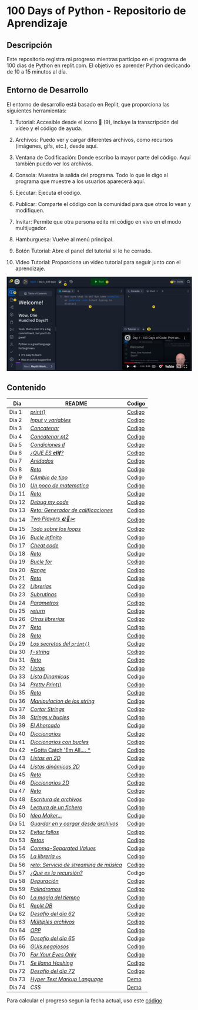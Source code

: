 # 100 Days of Python - Repositorio de Aprendizaje
## Descripción
Este repositorio registra mi progreso mientras participo en el programa de 100 días de Python en replit.com. El objetivo es aprender Python dedicando de 10 a 15 minutos al día.

## Entorno de Desarrollo
El entorno de desarrollo está basado en Replit, que proporciona las siguientes herramientas:

1. Tutorial: Accesible desde el ícono 📖 (9), incluye la transcripción del vídeo y el código de ayuda.

2. Archivos: Puedo ver y cargar diferentes archivos, como recursos (imágenes, gifs, etc.), desde aquí.

3. Ventana de Codificación: Donde escribo la mayor parte del código. Aquí también puedo ver los archivos.

4. Consola: Muestra la salida del programa. Todo lo que le digo al programa que muestre a los usuarios aparecerá aquí.

5. Ejecutar: Ejecuta el código.

6. Publicar: Comparte el código con la comunidad para que otros lo vean y modifiquen.

7. Invitar: Permite que otra persona edite mi código en vivo en el modo multijugador.

8. Hamburguesa: Vuelve al menú principal.

9. Botón Tutorial: Abre el panel del tutorial si lo he cerrado.

10. Video Tutorial: Proporciona un video tutorial para seguir junto con el aprendizaje.

![imagen de referencia](./Images/Entorno-de-aprendizaje.png)


## Contenido
| Dia    |  README    |  Codigo   |
|-------|---------|--------|
| Dia 1 | [*print()*](./Dia-01/README.md) | [Codigo](./Dia-01/main.py) |
| Dia 2 | [*Input y variables*](./Dia-02/README.md) | [Codigo](./Dia-02/main.py) |
| Dia 3 | [*Concatenar*](./Dia-03/README.md) | [Codigo](./Dia-03/main.py) |
| Dia 4 | [*Concatenar pt2*](./Dia-04/README.md) | [Codigo](./Dia-04/main.py) |
| Dia 5 | [*Condiciones if*](./Dia-05/README.md) | [Codigo](./Dia-05/main.py) |
| Dia 6 | [*¿QUE ES **elif**?*](./Dia-06/README.md) | [Codigo](./Dia-06/main.py) |
| Dia 7 | [*Anidados*](./Dia-07/README.md) | [Codigo](./Dia-07/main.py) |
| Dia 8 | [*Reto*](./Dia-08/README.md) | [Codigo](./Dia-08/main.py) |
| Dia 9 | [*CAmbio de tipo*](./Dia-09/README.md) | [Codigo](./Dia-09/main.py) |
| Dia 10 | [*Un poco de matematica*](./Dia-10/README.md) | [Codigo](./Dia-10/main.py) |
| Dia 11 | [*Reto*](./Dia-11/README.md) | [Codigo](./Dia-11/main.py) |
| Dia 12 | [*Debug my code*](./Dia-12/README.md) | [Codigo](./Dia-12/main.py) |
| Dia 13 | [*Reto: Generador de calificaciones*](./Dia-13/README.md) | [Codigo](./Dia-13/main.py) |
| Dia 14 | [*Two Players 🪨📄✂️*](./Dia-14/README.md) | [Codigo](./Dia-14/main.py) |
| Dia 15 | [*Todo sobre los loops*](./Dia-15/README.md) | [Codigo](./Dia-15/main.py) |
| Dia 16 | [*Bucle infinito*](./Dia-16/README.md) | [Codigo](./Dia-16/main.py) |
| Dia 17 | [*Cheat code*](./Dia-17/README.md) | [Codigo](./Dia-17/main.py) |
| Dia 18 | [*Reto*](./Dia-18/README.md) | [Codigo](./Dia-18/main.py) |
| Dia 19 | [*Bucle for*](./Dia-19/README.md) | [Codigo](./Dia-19/main.py) |
| Dia 20 | [*Range*](./Dia-20/README.md) | [Codigo](./Dia-20/main.py) |
| Dia 21 | [*Reto*](./Dia-21/README.md) | [Codigo](./Dia-22/main.py) |
| Dia 22 | [*Librerias*](./Dia-22/README.md) | [Codigo](./Dia-22/main.py) |
| Dia 23 | [*Subrutinas*](./Dia-23/README.md) | [Codigo](./Dia-23/main.py) |
| Dia 24 | [*Parametros*](./Dia-24/README.md) | [Codigo](./Dia-24/main.py) |
| Dia 25 | [*return*](./Dia-25/README.md) | [Codigo](./Dia-25/main.py) |
| Dia 26 | [*Otras librerias*](./Dia-26/README.md) | [Codigo](./Dia-26/main.py) |
| Dia 27 | [*Reto*](./Dia-27/README.md) | [Codigo](./Dia-27/main.py) |
| Dia 28 | [*Reto*](./Dia-28/README.md) | [Codigo](./Dia-28/main.py) |
| Dia 29 | [*Los secretos del `print()`*](./Dia-29/README.md) | [Codigo](./Dia-29/main.py) |
| Dia 30 | [*f-string*](./Dia-30/README.md) | [Codigo](./Dia-30/main.py) |
| Dia 31 | [*Reto*](./Dia-31/README.md) | [Codigo](./Dia-31/main.py) |
| Dia 32 | [*Listas*](./Dia-32/README.md) | [Codigo](./Dia-32/main.py) |
| Dia 33 | [*Lista Dinamicas*](./Dia-33/README.md) | [Codigo](./Dia-33/main.py) |
| Dia 34 | [*Pretty Print()*](./Dia-34/README.md) | [Codigo](./Dia-34/main.py) |
| Dia 35 | [*Reto*](./Dia-35/README.md) | [Codigo](./Dia-35/main.py) |
| Dia 36 | [*Manipulacion de los string*](./Dia-36/README.md) | [Codigo](./Dia-36/main.py) |
| Dia 37 | [*Cortar Strings*](./Dia-37/README.md) | [Codigo](./Dia-37/main.py) |
| Dia 38 | [*Strings y bucles*](./Dia-38/README.md) | [Codigo](./Dia-38/main.py) |
| Dia 39 | [*El Ahorcado*](./Dia-39/README.md) | [Codigo](./Dia-39/main.py) |
| Dia 40 | [*Diccionarios*](./Dia-40/README.md) | [Codigo](./Dia-40/main.py) |
| Dia 41 | [*Diccionarios con bucles*](./Dia-41/README.md) | [Codigo](./Dia-41/main.py) |
| Dia 42 | [*Gotta Catch 'Em All.... *](./Dia-42/README.md) | [Codigo](./Dia-42/main.py) |
| Dia 43 | [*Listas en 2D*](./Dia-43/README.md) | [Codigo](./Dia-43/main.py) |
| Dia 44 | [*Listas dinámicas 2D*](./Dia-44/README.md) | [Codigo](./Dia-44/main.py) |
| Dia 45 | [*Reto*](./Dia-45/README.md) | [Codigo](./Dia-45/main.py) |
| Dia 46 | [*Diccionarios 2D*](./Dia-46/README.md) | [Codigo](./Dia-46/main.py) |
| Dia 47 | [*Reto*](./Dia-47/README.md) | [Codigo](./Dia-47/main.py) |
| Dia 48 | [*Escritura de archivos*](./Dia-48/README.md) | [Codigo](./Dia-48/main.py) |
| Dia 49 | [*Lectura de un fichero*](./Dia-49/README.md) | [Codigo](./Dia-49/main.py) |
| Dia 50 | [*Idea Maker...*](./Dia-50/README.md) | [Codigo](./Dia-50/main.py) |
| Dia 51 | [*Guardar en y cargar desde archivos*](./Dia-51/README.md) | [Codigo](./Dia-51/main.py) |
| Dia 52 | [*Evitar fallos*](./Dia-52/README.md) | [Codigo](./Dia-52/main.py) |
| Dia 53 | [*Retos*](./Dia-53/README.md) | [Codigo](./Dia-53/main.py) |
| Dia 54 | [*Comma-Separated Values*](./Dia-54/README.md) | [Codigo](./Dia-54/main.py) |
| Dia 55 | [*La librería `os`*](./Dia-55/README.md) | [Codigo](./Dia-55/main.py) |
| Dia 56 | [*reto: Servicio de streaming de música*](./Dia-56/README.md) | [Codigo](./Dia-56/main.py) |
| Dia 57 | [*¿Qué es la recursión?*](./Dia-57/README.md) | Codigo|
| Dia 58 | [*Depuración*](./Dia-58/README.md) | [Codigo](./Dia-58/main.py)|
| Dia 59 | [*Palindromos*](./Dia-59/README.md) | [Codigo](./Dia-59/main.py)|
| Dia 60 | [*La magia del tiempo*](./Dia-60/README.md) | [Codigo](./Dia-60/main.py)|
| Dia 61 | [*Replit DB*](./Dia-61/README.md) | [Codigo](./Dia-61/main.py)|
| Dia 62 | [*Desafío del día 62*](./Dia-62/README.md) | [Codigo](./Dia-62/main.py)|
| Dia 63 | [*Múltiples archivos*](./Dia-63/README.md) | [Codigo](./Dia-63/main.py)|
| Dia 64 | [*OPP*](./Dia-64/README.md) | [Codigo](./Dia-64/main.py)|
| Dia 65 | [*Desafío del día 65*](./Dia-65/README.md) | [Codigo](./Dia-65/main.py)|
| Dia 66 | [*GUIs pegajosos*](./Dia-66/README.md) | [Codigo](./Dia-66/main.py)|
| Dia 70 | [*For Your Eyes Only*](./Dia-70/README.md) | [Codigo](./Dia-70/main.py)|
| Dia 71 | [*Se llama Hashing*](./Dia-71/README.md) | [Codigo](./Dia-71/main.py)|
| Dia 72 | [*Desafío del día 72*](./Dia-72/README.md) | [Codigo](./Dia-72/main.py)|
| Dia 73 | [*Hyper Text Markup Language*](./Dia-73/README.md) | [Demo](./Dia-73/index.html)|
| Dia 74 | *CSS* | [Demo](./Dia-73/index.html)|


Para calcular el progreso segun la fecha actual, uso este [código](https://gist.github.com/borgesmj/7271f7d6a02e10024227a468f537c628)

